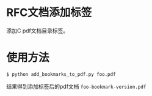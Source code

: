 # RFC文档添加标签

添加C pdf文档目录标签。

# 使用方法
```
$ python add_bookmarks_to_pdf.py foo.pdf
```

结果得到添加标签后的pdf文档 `foo-bookmark-version.pdf`